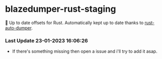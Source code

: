 # blazedumper-rust-staging

🚀 Up to date offsets for Rust. Automatically kept up to date thanks to [rust-auto-dumper](https://github.com/Akandesh/rust-auto-dumper).


### Last Update 23-01-2023 16:06:26
- If there's something missing then open a issue and i'll try to add it asap.